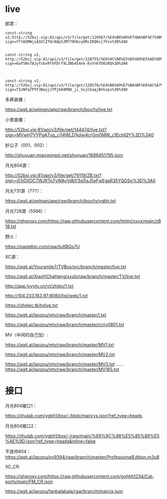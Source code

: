 # live

郎君：    

    const-string v2,http://52bsj.vip:81/api/v3/file/get/120567/%E4%B8%80%E7%BA%BF%E7%9B%B4%E6%92%AD%E6%BA%90.txt?sign=YflW3MWjiAIUlZfQrAOp5JM778hKzyORcIKQ6sj7Fvs%3D%3A0


    const-string v2, http://52bsj.vip:81/api/v3/file/get/120755/%E6%9C%88%E5%85%89%E5%AE%9D%E7%9B%92x.txt?sign=6af5Nv7AJyfsbvRTVFDrf9LZNb454nk-KxYnKfDOiRQ%3D%3A0



    const-string v2, http://52bsj.vip:81/api/v3/file/get/120578/%E4%B8%89%E7%BA%BF%E6%AC%A7%E7%BE%8E.txt?sign=TIxNFqfPTF3BeyjzTPjkO4M9D_ji_VxjCkaqjBVkzps%3D%3A0


多屏直播：

https://agit.ai/sejinan/app/raw/branch/box/tv/live.txt

小曾直播：

http://52bsj.vip:81/api/v3/file/get/144474/live.txt?sign=MVwH7VYPgA7ug_cj14WLD1joIw4crGm0MW_c1EchlQY%3D%3A0

妙公子（001、002）：

http://shuyuan.miaogongzi.net/shuyuan/1686451795.json

月光804源：

http://52bsj.vip:81/api/v3/file/get/79119/ZB.txt?sign=iChDXDC7WJRTp7yWAyVdbY3si5sJ5eFwEgaR35YQGSo%3D%3A0


月光731源（777）：

https://agit.ai/sejinan/app/raw/branch/box/tv/ygbh.txt

月光728源（5566）：

https://ghproxy.com/https://raw.githubusercontent.com/lmlmi/xxxx/main/zB18.txt

野火：

https://pastebin.com/raw/tuXBQs7U


XC源：

https://agit.ai/Yoursmile7/TVBox/src/branch/master/live.txt

https://agit.ai/XiaoYiChaHang/xxzb/raw/branch/master/TV/live.txt

http://app.lyyytv.cn/yt/zhibo/1.txt

http://104.233.163.97:8080/list/web/1.txt

https://xhdwc.tk/tvlive.txt

https://agit.ai/laozou/mtv/raw/branch/master/l.txt

https://agit.ai/laozou/mtv/raw/branch/master/cctv0801.txt


MV（中间的自己加）:

https://agit.ai/laozou/mtv/raw/branch/master/MV1.txt

https://agit.ai/laozou/mtv/raw/branch/master/MV2.txt

https://agit.ai/laozou/mtv/raw/branch/master/MV3.txt
……
https://agit.ai/laozou/mtv/raw/branch/master/MV165.txt


# 接口

月光804接口1：

https://jihulab.com/ygbh1/box/-/blob/main/ys.json?ref_type=heads

月光804接口2：

https://jihulab.com/ygbh1/box/-/raw/main/%E6%9C%88%E5%85%89%E5%AE%9D.json?ref_type=heads&inline=false

不良帅804：
https://agit.ai/laozou/py9394/raw/branch/master/ProfessionalEdition.m3u8


XC_CR:

https://ghproxy.com/https://raw.githubusercontent.com/gohhh1234/Cat-ports/main/FM_CR.json


https://agit.ai/laozou/fanbalabala/raw/branch/main/a.json
